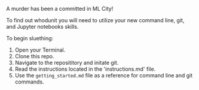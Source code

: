 A murder has been a committed in ML City!

To find out whodunit you will need to utilize your new command line, git, and Jupyter notebooks skills.  

To begin sluething:
    <ol> 
        <li>Open your Terminal.</li>
        <li>Clone this repo.</li>
        <li>Navigate to the reposititory and initate git.</li>
        <li>Read the instructions located in the 'instructions.md' file.</li>
        <li>Use the `getting_started.md` file as a reference for command line and git commands.</li>
    </ol>
